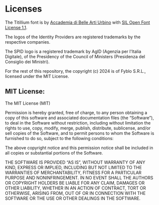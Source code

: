 # Licenses

The Titillium font is by [Accademia di Belle Arti Urbino](http://www.campivisivi.net/titillium/) with [SIL Open Font License 1.1](http://scripts.sil.org/OFL).

The logos of the Identity Providers are registered trademarks by the respective companies.

The SPID logo is a registered trademark by AgID (Agenzia per l'Italia Digitale), of the Presidency of the Council of Ministers (Presidenza del Consiglio dei Ministri).

For the rest of this repository, the copyright (c) 2024 is of Fyblo S.R.L., licensed under the MIT License.

## MIT License:

The MIT License (MIT)

Permission is hereby granted, free of charge, to any person obtaining a copy of this software and associated documentation files (the “Software”), to deal in the Software without restriction, including without limitation the rights to use, copy, modify, merge, publish, distribute, sublicense, and/or sell copies of the Software, and to permit persons to whom the Software is furnished to do so, subject to the following conditions:

The above copyright notice and this permission notice shall be included in all copies or substantial portions of the Software.

THE SOFTWARE IS PROVIDED “AS IS”, WITHOUT WARRANTY OF ANY KIND, EXPRESS OR IMPLIED, INCLUDING BUT NOT LIMITED TO THE WARRANTIES OF MERCHANTABILITY, FITNESS FOR A PARTICULAR PURPOSE AND NONINFRINGEMENT. IN NO EVENT SHALL THE AUTHORS OR COPYRIGHT HOLDERS BE LIABLE FOR ANY CLAIM, DAMAGES OR OTHER LIABILITY, WHETHER IN AN ACTION OF CONTRACT, TORT OR OTHERWISE, ARISING FROM, OUT OF OR IN CONNECTION WITH THE SOFTWARE OR THE USE OR OTHER DEALINGS IN THE SOFTWARE.
